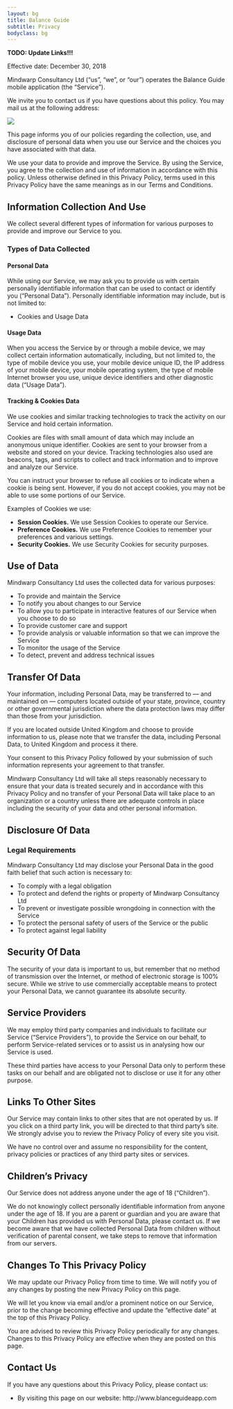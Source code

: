 ```yaml
---
layout: bg
title: Balance Guide
subtitle: Privacy
bodyclass: bg
---
```


<b>TODO: Update Links!!!</b>


<p>Effective date: December 30, 2018</p>
<p>Mindwarp Consultancy Ltd (&#8220;us&#8221;, &#8220;we&#8221;, or &#8220;our&#8221;) operates the Balance Guide mobile application (the &#8220;Service&#8221;).</p>

We invite you to contact us if you have questions about this policy. You may mail us at the following address:

<div class="container-table">
	<img src="{{ site.baseurl }}/static/img/mcl-info.png"/>
</div>

<p>This page informs you of our policies regarding the collection, use, and disclosure of personal data when you use our Service and the choices you have associated with that data.</p>
<p>We use your data to provide and improve the Service. By using the Service, you agree to the collection and use of information in accordance with this policy. Unless otherwise defined in this Privacy Policy, terms used in this Privacy Policy have the same meanings as in our Terms and Conditions.</p>
<h2>Information Collection And Use</h2>
<p>We collect several different types of information for various purposes to provide and improve our Service to you.</p>
<h3>Types of Data Collected</h3>
<h4>Personal Data</h4>
<p>While using our Service, we may ask you to provide us with certain personally identifiable information that can be used to contact or identify you (&#8220;Personal Data&#8221;). Personally identifiable information may include, but is not limited to:</p>
<ul>
<li>Cookies and Usage Data</li>
</ul>
<h4>Usage Data</h4>
<p>When you access the Service by or through a mobile device, we may collect certain information automatically, including, but not limited to, the type of mobile device you use, your mobile device unique ID, the IP address of your mobile device, your mobile operating system, the type of mobile Internet browser you use, unique device identifiers and other diagnostic data (&#8220;Usage Data&#8221;).</p>
<h4>Tracking &amp; Cookies Data</h4>
<p>We use cookies and similar tracking technologies to track the activity on our Service and hold certain information.</p>
<p>Cookies are files with small amount of data which may include an anonymous unique identifier. Cookies are sent to your browser from a website and stored on your device. Tracking technologies also used are beacons, tags, and scripts to collect and track information and to improve and analyze our Service.</p>
<p>You can instruct your browser to refuse all cookies or to indicate when a cookie is being sent. However, if you do not accept cookies, you may not be able to use some portions of our Service.</p>
<p>Examples of Cookies we use:</p>
<ul>
<li><strong>Session Cookies.</strong> We use Session Cookies to operate our Service.</li>
<li><strong>Preference Cookies.</strong> We use Preference Cookies to remember your preferences and various settings.</li>
<li><strong>Security Cookies.</strong> We use Security Cookies for security purposes.</li>
</ul>
<h2>Use of Data</h2>
<p>Mindwarp Consultancy Ltd uses the collected data for various purposes:</p>
<ul>
<li>To provide and maintain the Service</li>
<li>To notify you about changes to our Service</li>
<li>To allow you to participate in interactive features of our Service when you choose to do so</li>
<li>To provide customer care and support</li>
<li>To provide analysis or valuable information so that we can improve the Service</li>
<li>To monitor the usage of the Service</li>
<li>To detect, prevent and address technical issues</li>
</ul>
<h2>Transfer Of Data</h2>
<p>Your information, including Personal Data, may be transferred to — and maintained on — computers located outside of your state, province, country or other governmental jurisdiction where the data protection laws may differ than those from your jurisdiction.</p>
<p>If you are located outside United Kingdom and choose to provide information to us, please note that we transfer the data, including Personal Data, to United Kingdom and process it there.</p>
<p>Your consent to this Privacy Policy followed by your submission of such information represents your agreement to that transfer.</p>
<p>Mindwarp Consultancy Ltd will take all steps reasonably necessary to ensure that your data is treated securely and in accordance with this Privacy Policy and no transfer of your Personal Data will take place to an organization or a country unless there are adequate controls in place including the security of your data and other personal information.</p>
<h2>Disclosure Of Data</h2>
<h3>Legal Requirements</h3>
<p>Mindwarp Consultancy Ltd may disclose your Personal Data in the good faith belief that such action is necessary to:</p>
<ul>
<li>To comply with a legal obligation</li>
<li>To protect and defend the rights or property of Mindwarp Consultancy Ltd</li>
<li>To prevent or investigate possible wrongdoing in connection with the Service</li>
<li>To protect the personal safety of users of the Service or the public</li>
<li>To protect against legal liability</li>
</ul>
<h2>Security Of Data</h2>
<p>The security of your data is important to us, but remember that no method of transmission over the Internet, or method of electronic storage is 100% secure. While we strive to use commercially acceptable means to protect your Personal Data, we cannot guarantee its absolute security.</p>
<h2>Service Providers</h2>
<p>We may employ third party companies and individuals to facilitate our Service (&#8220;Service Providers&#8221;), to provide the Service on our behalf, to perform Service-related services or to assist us in analysing how our Service is used.</p>
<p>These third parties have access to your Personal Data only to perform these tasks on our behalf and are obligated not to disclose or use it for any other purpose.</p>
<h2>Links To Other Sites</h2>
<p>Our Service may contain links to other sites that are not operated by us. If you click on a third party link, you will be directed to that third party&#8217;s site. We strongly advise you to review the Privacy Policy of every site you visit.</p>
<p>We have no control over and assume no responsibility for the content, privacy policies or practices of any third party sites or services.</p>
<h2>Children&#8217;s Privacy</h2>
<p>Our Service does not address anyone under the age of 18 (&#8220;Children&#8221;).</p>
<p>We do not knowingly collect personally identifiable information from anyone under the age of 18. If you are a parent or guardian and you are aware that your Children has provided us with Personal Data, please contact us. If we become aware that we have collected Personal Data from children without verification of parental consent, we take steps to remove that information from our servers.</p>
<h2>Changes To This Privacy Policy</h2>
<p>We may update our Privacy Policy from time to time. We will notify you of any changes by posting the new Privacy Policy on this page.</p>
<p>We will let you know via email and/or a prominent notice on our Service, prior to the change becoming effective and update the &#8220;effective date&#8221; at the top of this Privacy Policy.</p>
<p>You are advised to review this Privacy Policy periodically for any changes. Changes to this Privacy Policy are effective when they are posted on this page.</p>
<h2>Contact Us</h2>
<p>If you have any questions about this Privacy Policy, please contact us:</p>
<ul>
<li>By visiting this page on our website: http://www.blanceguideapp.com</li>
</ul>